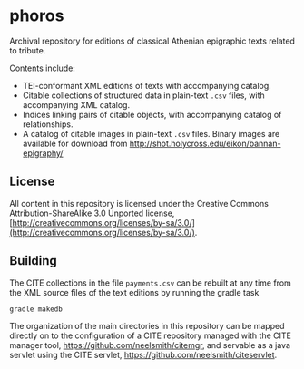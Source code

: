 # phoros #

Archival repository for editions of classical Athenian epigraphic texts related to tribute.

Contents include:

- TEI-conformant XML editions of texts with accompanying catalog.
- Citable collections of structured data in plain-text `.csv` files, with accompanying XML catalog.
- Indices linking pairs of citable objects, with accompanying catalog of relationships.
- A catalog of citable images in plain-text `.csv` files.  Binary images are available for download from <http://shot.holycross.edu/eikon/bannan-epigraphy/>



## License ##

All content in this repository is licensed under the Creative Commons Attribution-ShareAlike 3.0 Unported license, [http://creativecommons.org/licenses/by-sa/3.0/](http://creativecommons.org/licenses/by-sa/3.0/).

## Building ##

The CITE collections in the file `payments.csv` can be rebuilt at any time from the XML source files of the text editions by running the gradle task

    gradle makedb

The organization of the main directories in this repository can be mapped directly on to the configuration of a
CITE repository managed with the CITE manager tool, <https://github.com/neelsmith/citemgr>, and servable as a java
servlet using  the CITE servlet, <https://github.com/neelsmith/citeservlet>.
